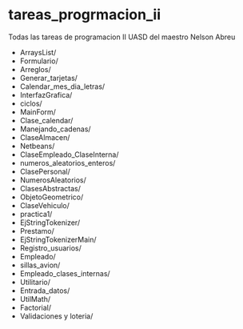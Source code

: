 # tareas_progrmacion_ii
Todas las tareas de programacion II UASD del maestro Nelson Abreu

- ArraysList/                  
- Formulario/
- Arreglos/                    
- Generar_tarjetas/
- Calendar_mes_dia_letras/     
- InterfazGrafica/
- ciclos/                      
- MainForm/
- Clase_calendar/              
- Manejando_cadenas/
- ClaseAlmacen/                
- Netbeans/
- ClaseEmpleado_ClaseInterna/  
- numeros_aleatorios_enteros/
- ClasePersonal/               
- NumerosAleatorios/
- ClasesAbstractas/            
- ObjetoGeometrico/
- ClaseVehiculo/               
- practica1/
- EjStringTokenizer/           
- Prestamo/
- EjStringTokenizerMain/       
- Registro_usuarios/
- Empleado/                    
- sillas_avion/
- Empleado_clases_internas/    
- Utilitario/
- Entrada_datos/               
- UtilMath/
- Factorial/                   
- Validaciones y loteria/

